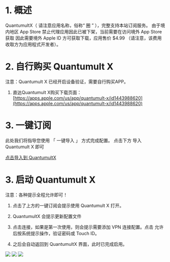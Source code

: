 
# 1. 概述
QuantumultX（ 请注意应用名称，俗称“ 圈 ” ），完整支持本站订阅服务。
由于境内地区 App Store 禁止代理应用因此已被下架，当前需要在访问境外 App Store获取
因此需要境外 Apple ID 方可获取下载，应用售价 $4.99 （请注意，该费用收取方为应用程式开发者）。

# 2. 自行购买 Quantumult X

注意：Quantumult X 已经开启设备验证，需要自行购买APP。
 1. 直达Quantumult X购买下载页面：[https://apps.apple.com/us/app/quantumult-x/id1443988620](https://apps.apple.com/us/app/quantumult-x/id1443988620)

# 3. 一键订阅

此处我们将指导您使用 「 一键导入 」 方式完成配置。
点击下方 导入Quantumult X 即可

[点击导入到 QuantumultX ](quantumult-x:///update-configuration?remote-resource=%7B%0A%20%20%20%20%22server_remote%22:%20%5B%0A%20%20%20%20%20%20%20%20%22https://sub.wallless.cloud/api/v1/client/subscribe?token=a5137f1ed4652334c465e559f11ceb5d,%20tag=Wallless%22%0A%20%20%20%20%5D%0A%7D)


# 3. 启动 Quantumult X


注意：各种提示全程允许即可！

1. 点击了上方的一键订阅会提示使用 Quantumult X 打开。

2. QuantumultX 会提示更新配置文件

3. 点击连接，如果是第一次使用，则会提示需要添加 VPN 连接配置。点击 允许 后按系统提示操作，验证密码或 Touch ID。

4. 之后会自动返回到 QuantumultX 界面，此时已完成启用。

![](https://pic.233.mx/images/2021/05/06/heKnij2JoCH5ILB.jpg)
![](https://pic.233.mx/images/2021/05/06/ZHF6wfACmL5TIap.png)
![](https://pic.233.mx/images/2021/05/06/SejOIDiVJuYzTGf.jpg)